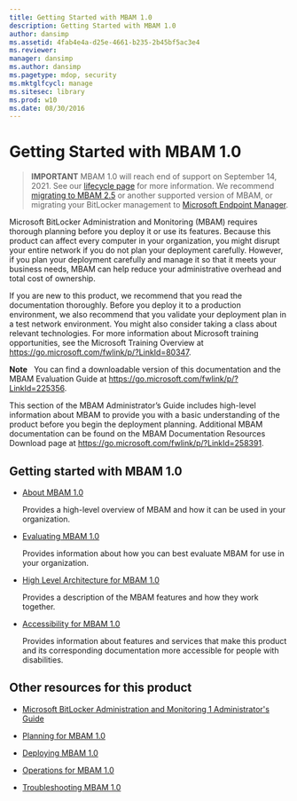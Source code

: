 ```yaml
---
title: Getting Started with MBAM 1.0
description: Getting Started with MBAM 1.0
author: dansimp
ms.assetid: 4fab4e4a-d25e-4661-b235-2b45bf5ac3e4
ms.reviewer: 
manager: dansimp
ms.author: dansimp
ms.pagetype: mdop, security
ms.mktglfcycl: manage
ms.sitesec: library
ms.prod: w10
ms.date: 08/30/2016
---
```


# Getting Started with MBAM 1.0

> **IMPORTANT**
> MBAM 1.0 will reach end of support on September 14, 2021. 
> See our [lifecycle page](https://support.microsoft.com/en-us/lifecycle/search?alpha=Microsoft%20BitLocker%20Administration%20and%20Monitoring%201.0) for more information. We recommend [migrating to MBAM 2.5](https://docs.microsoft.com/en-us/microsoft-desktop-optimization-pack/mbam-v25/upgrading-to-mbam-25-or-mbam-25-sp1-from-previous-versions) or another supported version of MBAM, or migrating your BitLocker management to [Microsoft Endpoint Manager](https://www.microsoft.com/en-us/microsoft-365/microsoft-endpoint-manager).


Microsoft BitLocker Administration and Monitoring (MBAM) requires thorough planning before you deploy it or use its features. Because this product can affect every computer in your organization, you might disrupt your entire network if you do not plan your deployment carefully. However, if you plan your deployment carefully and manage it so that it meets your business needs, MBAM can help reduce your administrative overhead and total cost of ownership.

If you are new to this product, we recommend that you read the documentation thoroughly. Before you deploy it to a production environment, we also recommend that you validate your deployment plan in a test network environment. You might also consider taking a class about relevant technologies. For more information about Microsoft training opportunities, see the Microsoft Training Overview at <https://go.microsoft.com/fwlink/p/?LinkId=80347>.

**Note**  
You can find a downloadable version of this documentation and the MBAM Evaluation Guide at <https://go.microsoft.com/fwlink/p/?LinkId=225356>.

 

This section of the MBAM Administrator’s Guide includes high-level information about MBAM to provide you with a basic understanding of the product before you begin the deployment planning. Additional MBAM documentation can be found on the MBAM Documentation Resources Download page at <https://go.microsoft.com/fwlink/p/?LinkId=258391>.

## Getting started with MBAM 1.0


-   [About MBAM 1.0](about-mbam-10.md)

    Provides a high-level overview of MBAM and how it can be used in your organization.

-   [Evaluating MBAM 1.0](evaluating-mbam-10.md)

    Provides information about how you can best evaluate MBAM for use in your organization.

-   [High Level Architecture for MBAM 1.0](high-level-architecture-for-mbam-10.md)

    Provides a description of the MBAM features and how they work together.

-   [Accessibility for MBAM 1.0](accessibility-for-mbam-10.md)

    Provides information about features and services that make this product and its corresponding documentation more accessible for people with disabilities.

## <a href="" id="other-resources-for-this-product-"></a>Other resources for this product


-   [Microsoft BitLocker Administration and Monitoring 1 Administrator's Guide](index.md)

-   [Planning for MBAM 1.0](planning-for-mbam-10.md)

-   [Deploying MBAM 1.0](deploying-mbam-10.md)

-   [Operations for MBAM 1.0](operations-for-mbam-10.md)

-   [Troubleshooting MBAM 1.0](troubleshooting-mbam-10.md)

 

 





